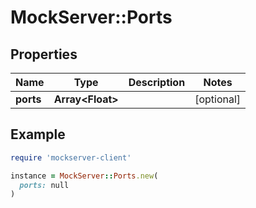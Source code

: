 # MockServer::Ports

## Properties

| Name | Type | Description | Notes |
| ---- | ---- | ----------- | ----- |
| **ports** | **Array&lt;Float&gt;** |  | [optional] |

## Example

```ruby
require 'mockserver-client'

instance = MockServer::Ports.new(
  ports: null
)
```

